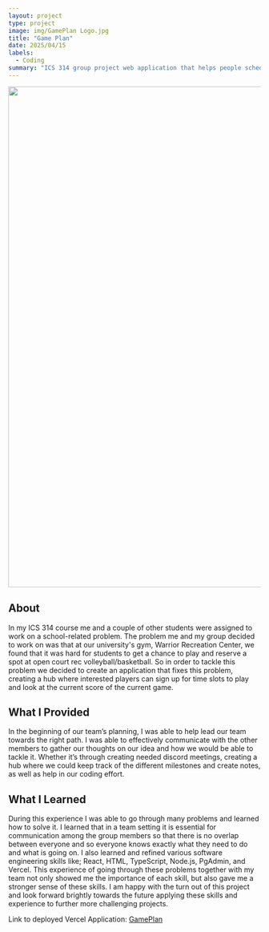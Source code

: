 ```yaml
---
layout: project
type: project
image: img/GamePlan Logo.jpg
title: "Game Plan"
date: 2025/04/15
labels:
  - Coding
summary: "ICS 314 group project web application that helps people schedule courts at the Warrior Recreation Center"
---
```


<img width="1000px" class="img-fluid" src="../img/GamePlan Web Screenshot.png">

## About
In my ICS 314 course me and a couple of other students were assigned to work on a school-related problem. The problem me and my group decided to work on was that at our university's gym, Warrior Recreation Center, we found that it was hard for students to get a chance to play and reserve a spot at open court rec volleyball/basketball. So in order to tackle this problem we decided to create an application that fixes this problem, creating a hub where interested players can sign up for time slots to play and look at the current score of the current game.

## What I Provided
In the beginning of our team’s planning, I was able to help lead our team towards the right path. I was able to effectively communicate with the other members to gather our thoughts on our idea and how we would be able to tackle it. Whether it’s through creating needed discord meetings, creating a hub where we could keep track of the different milestones and create notes, as well as help in our coding effort. 

## What I Learned
During this experience I was able to go through many problems and learned how to solve it. I learned that in a team setting it is essential for communication among the group members so that there is no overlap between everyone and so everyone knows exactly what they need to do and what is going on. I also learned and refined various software engineering skills like; React, HTML, TypeScript, Node.js, PgAdmin, and Vercel. This experience of going through these problems together with my team not only showed me the importance of each skill, but also gave me a stronger sense of these skills. I am happy with the turn out of this project and look forward brightly towards the future applying these skills and experience to further more challenging projects. 

Link to deployed Vercel Application:
<a href="game-plan-delta.vercel.app">GamePlan</a>
